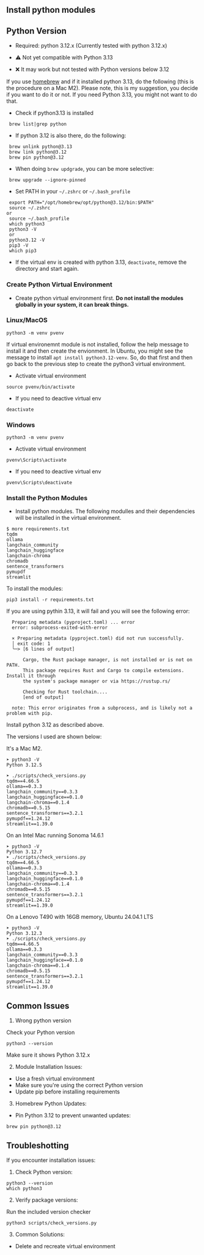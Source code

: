 ## Install python modules

## Python Version

- Required: python 3.12.x (Currently tested with python 3.12.x)

- ⚠️ Not yet compatible with Python 3.13

- ❌ It may work but not tested with Python versions below 3.12

If you use [homebrew](https://brew.sh/) and if it installed python 3.13, do
the following (this is the procedure on a Mac M2). Please note, this is my
suggestion, you decide if you want to do it or not. If you need Python 3.13,
you might not want to do that.

- Check if python3.13 is installed
```
 brew list|grep python
```
- If python 3.12 is also there, do the following:

```
 brew unlink python@3.13
 brew link python@3.12
 brew pin python@3.12
```

- When doing `brew updgrade`, you can be more selective:

```
 brew upgrade --ignore-pinned    
```

- Set PATH in your `~/.zshrc` or `~/.bash_profile`

```
 export PATH="/opt/homebrew/opt/python@3.12/bin:$PATH"
 source ~/.zshrc 
or
 source ~/.bash_profile
 which python3
 python3 -V
 or
 python3.12 -V
 pip3 -V
 which pip3
```

- If the virtual env is created with python 3.13, `deactivate`, remove the directory and start again.

### Create Python Virtual Environment

- Create python virtual environment first. **Do not install the modules globally in your system, it can break things.**

### Linux/MacOS
```
python3 -m venv pvenv
```

If virtual environemnt module is not installed, follow the help message to install it and then create the envionment. In Ubuntu, you might see the message to install `apt install python3.12-venv`. So, do that first and then go back to the previous step to create the python3 virtual environment.

- Activate virtual environment

```
source pvenv/bin/activate
```

- If you need to deactive virtual env

```
deactivate
```

### Windows
```
python3 -m venv pvenv
```

- Activate virtual environment

```
pvenv\Scripts\activate
```

- If you need to deactive virtual env

```
pvenv\Scripts\deactivate
```

### Install the Python Modules

- Install python modules. The following modulles and their dependencies will be installed in the virtual environment.

```
$ more requirements.txt
tqdm
ollama
langchain_community
langchain_huggingface
langchain-chroma
chromadb
sentence_transformers
pymupdf
streamlit
```

To install the modules:

```
pip3 install -r requirements.txt
```

If you are using pythin 3.13, it will fail and you will see the following
error:

```
  Preparing metadata (pyproject.toml) ... error
  error: subprocess-exited-with-error

  × Preparing metadata (pyproject.toml) did not run successfully.
  │ exit code: 1
  ╰─> [6 lines of output]

      Cargo, the Rust package manager, is not installed or is not on PATH.
      This package requires Rust and Cargo to compile extensions. Install it through
      the system's package manager or via https://rustup.rs/

      Checking for Rust toolchain....
      [end of output]

  note: This error originates from a subprocess, and is likely not a problem with pip.
```

Install python 3.12 as described above.

The versions I used are shown below:

It's a Mac M2.

```
➤ python3 -V
Python 3.12.5

➤ ./scripts/check_versions.py
tqdm==4.66.5
ollama==0.3.3
langchain_community==0.3.3
langchain_huggingface==0.1.0
langchain-chroma==0.1.4
chromadb==0.5.15
sentence_transformers==3.2.1
pymupdf==1.24.12
streamlit==1.39.0
```

On an Intel Mac running Sonoma 14.6.1

```
➤ python3 -V
Python 3.12.7
➤ ./scripts/check_versions.py
tqdm==4.66.5
ollama==0.3.3
langchain_community==0.3.3
langchain_huggingface==0.1.0
langchain-chroma==0.1.4
chromadb==0.5.15
sentence_transformers==3.2.1
pymupdf==1.24.12
streamlit==1.39.0
```

On a Lenovo T490 with 16GB memory, Ubuntu 24.04.1 LTS

```
➤ python3 -V
Python 3.12.3
➤ ./scripts/check_versions.py
tqdm==4.66.5
ollama==0.3.3
langchain_community==0.3.3
langchain_huggingface==0.1.0
langchain-chroma==0.1.4
chromadb==0.5.15
sentence_transformers==3.2.1
pymupdf==1.24.12
streamlit==1.39.0
```

## Common Issues

1. Wrong python version

Check your Python version

```
python3 --version
```
Make sure it shows Python 3.12.x

2. Module Installation Issues:

- Use a fresh virtual environment
- Make sure you're using the correct Python version
- Update pip before installing requirements

3. Homebrew Python Updates:

- Pin Python 3.12 to prevent unwanted updates:

```
brew pin python@3.12
```

## Troubleshotting

If you encounter installation issues:

1. Check Python version:

```
python3 --version
which python3
```

2. Verify package versions:

Run the included version checker

```
python3 scripts/check_versions.py
```

3. Common Solutions:

- Delete and recreate virtual environment
